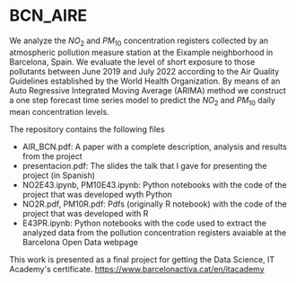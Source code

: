 # BCN_AIRE

We analyze the $NO_2$ and $PM_{10}$ concentration registers collected by an atmospheric pollution measure station at the Eixample neighborhood in Barcelona, Spain. We evaluate the level of short exposure to those pollutants between June 2019 and July 2022 according to the Air Quality Guidelines established by the World Health Organization. By means of an Auto Regressive Integrated Moving Average (ARIMA) method we construct a one step forecast time series model to predict the $NO_2$ and $PM_{10}$ daily mean concentration levels.

The repository contains the following files

- AIR_BCN.pdf: A paper with a complete description, analysis and results from the project
- presentacion.pdf: The slides the talk that I gave for presenting the project (in Spanish)
- NO2E43.ipynb, PM10E43.ipynb: Python notebooks with the code of the project that was developed wyth Python
- NO2R.pdf, PM10R.pdf: Pdfs (originally R notebook) with the code of the project that was developed with R
- E43PR.ipynb: Python notebooks with the code used to extract the analyzed data from the pollution concentration registers avaiable at the Barcelona Open Data webpage

This work is presented as a final project for getting the Data Science, IT Academy's certificate. https://www.barcelonactiva.cat/en/itacademy
